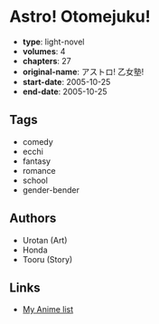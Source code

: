 # Astro! Otomejuku!

-   **type**: light-novel
-   **volumes**: 4
-   **chapters**: 27
-   **original-name**: アストロ! 乙女塾!
-   **start-date**: 2005-10-25
-   **end-date**: 2005-10-25

## Tags

-   comedy
-   ecchi
-   fantasy
-   romance
-   school
-   gender-bender

## Authors

-   Urotan (Art)
-   Honda
-   Tooru (Story)

## Links

-   [My Anime list](https://myanimelist.net/manga/58611/Astro_Otomejuku)
